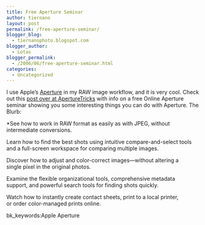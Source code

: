 ```yaml
---
title: Free Aperture Seminar
author: tiernano
layout: post
permalink: /free-aperture-seminar/
blogger_blog:
  - tiernanophoto.blogspot.com
blogger_author:
  - Lotas
blogger_permalink:
  - /2006/06/free-aperture-seminar.html
categories:
  - Uncategorized
---
```

I use Apple&#8217;s [Aperture][1] in my RAW image workflow, and it is very cool. Check out this [post over at ApertureTricks][2] with info on a free Online Aperture seminar showing you some interesting things you can do with Aperture. The Blurb: 

*See how to work in RAW format as easily as with JPEG, without  
intermediate conversions.</p> 

Learn how to find the best shots using intuitive compare-and-select tools and a full-screen workspace for comparing multiple images.

Discover how to adjust and color-correct images—without altering a  
single pixel in the original photos.

Examine the flexible organizational tools, comprehensive metadata  
support, and powerful search tools for finding shots quickly.

Watch how to instantly create contact sheets, print to a local printer,  
or order color-managed prints online.  
</i>

bk_keywords:Apple Aperture

 [1]: http://www.apple.com/aperture
 [2]: http://aperturetricks.wordpress.com/2006/06/26/free-aperture-seminar/